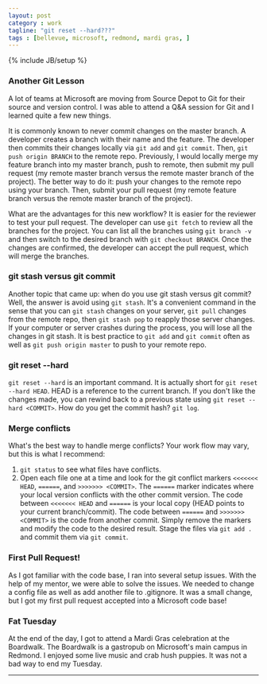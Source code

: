 ```yaml
---
layout: post
category : work
tagline: "git reset --hard???"
tags : [bellevue, microsoft, redmond, mardi gras, ]
---
```

{% include JB/setup %}

### Another Git Lesson

A lot of teams at Microsoft are moving from Source Depot to Git for their source and version control. I was able to attend a Q&A session for Git and I learned quite a few new things.


It is commonly known to never commit changes on the master branch. A developer creates a branch with their name and the feature. The developer then commits their changes locally via `git add` and `git commit`. Then, `git push origin BRANCH` to the remote repo. Previously, I would locally merge my feature branch into my master branch, push to remote, then submit my pull request (my remote master branch versus the remote master branch of the project). The better way to do it: push your changes to the remote repo using your branch. Then, submit your pull request (my remote feature branch versus the remote master branch of the project). 


What are the advantages for this new workflow? It is easier for the reviewer to test your pull request. The developer can use `git fetch` to review all the branches for the project. You can list all the branches using `git branch -v` and then switch to the desired branch with `git checkout BRANCH`. Once the changes are confirmed, the developer can accept the pull request, which will merge the branches.

### git stash versus git commit

Another topic that came up: when do you use git stash versus git commit? Well, the answer is avoid using `git stash`. It's a convenient command in the sense that you can `git stash` changes on your server, `git pull` changes from the remote repo, then `git stash pop` to reapply those server changes. If your computer or server crashes during the process, you will lose all the changes in git stash. It is best practice to `git add` and `git commit` often as well as `git push origin master` to push to your remote repo. 

### git reset --hard

`git reset --hard` is an important command. It is actually short for `git reset --hard HEAD`. HEAD is a reference to the current branch. If you don't like the changes made, you can rewind back to a previous state using `git reset --hard <COMMIT>`. How do you get the commit hash? `git log`.

### Merge conflicts

What's the best way to handle merge conflicts? Your work flow may vary, but this is what I recommend:

1. `git status` to see what files have conflicts.
2. Open each file one at a time and look for the git conflict markers `<<<<<<< HEAD`, `======`, and `>>>>>>> <COMMIT>`. The `======` marker indicates where your local version conflicts with the other commit version. The code between `<<<<<<< HEAD` and `======` is your local copy (HEAD points to your current branch/commit). The code between `======` and `>>>>>>> <COMMIT>` is the code from another commit. Simply remove the markers and modify the code to the desired result. Stage the files via `git add .` and commit them via `git commit`. 


### First Pull Request!


As I got familiar with the code base, I ran into several setup issues. With the help of my mentor, we were able to solve the issues. We needed to change a config file as well as add another file to .gitignore. It was a small change, but I got my first pull request accepted into a Microsoft code base!


### Fat Tuesday


At the end of the day, I got to attend a Mardi Gras celebration at the Boardwalk. The Boardwalk is a gastropub on Microsoft's main campus in Redmond. I enjoyed some live music and crab hush puppies. It was not a bad way to end my Tuesday.

---
